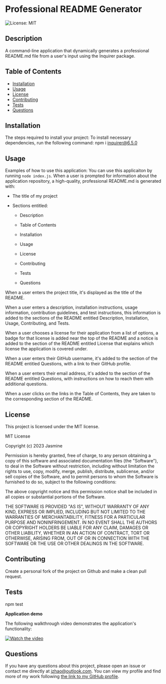 # Professional README Generator
![License: MIT](https://img.shields.io/badge/License-MIT-yellow.svg)

## Description
A command-line application that dynamically generates a professional README.md file from a user's input using the Inquirer package.

## Table of Contents
- [Installation](#installation)
- [Usage](#usage)
- [License](#license)
- [Contributing](#contributing)
- [Tests](#tests)
- [Questions](#questions)

## Installation
The steps required to install your project: 
To install necessary dependencies, run the following command: npm i inquirer@6.5.0

## Usage
Examples of how to use this application: 
You can use this applicaiton by running `node index.js`.
When a user is prompted for information about the application repository, a high-quality, professional README.md is generated with:

* The title of my project

* Sections entitled:

    - Description

    - Table of Contents

    - Installation

    - Usage

    - License

    - Contributing

    - Tests

    - Questions

When a user enters the project title, it's displayed as the title of the README.

When a user enters a description, installation instructions, usage information, contribution guidelines, and test instructions, this information is added to the sections of the README entitled Description, Installation, Usage, Contributing, and Tests.

When a user chooses a license for their application from a list of options, a badge for that license is added near the top of the README and a notice is added to the section of the README entitled License that explains which license the application is covered under.

When a user enters their GitHub username, it's added to the section of the README entitled Questions, with a link to their GitHub profile.

When a user enters their email address, it's added to the section of the README entitled Questions, with instructions on how to reach them with additional questions.

When a user clicks on the links in the Table of Contents, they are taken to the corresponding section of the README.

## License
This project is licensed under the MIT license.

MIT License

Copyright (c) 2023 Jasmine

Permission is hereby granted, free of charge, to any person obtaining a copy
of this software and associated documentation files (the "Software"), to deal
in the Software without restriction, including without limitation the rights
to use, copy, modify, merge, publish, distribute, sublicense, and/or sell
copies of the Software, and to permit persons to whom the Software is
furnished to do so, subject to the following conditions:

The above copyright notice and this permission notice shall be included in all
copies or substantial portions of the Software.

THE SOFTWARE IS PROVIDED "AS IS", WITHOUT WARRANTY OF ANY KIND, EXPRESS OR
IMPLIED, INCLUDING BUT NOT LIMITED TO THE WARRANTIES OF MERCHANTABILITY,
FITNESS FOR A PARTICULAR PURPOSE AND NONINFRINGEMENT. IN NO EVENT SHALL THE
AUTHORS OR COPYRIGHT HOLDERS BE LIABLE FOR ANY CLAIM, DAMAGES OR OTHER
LIABILITY, WHETHER IN AN ACTION OF CONTRACT, TORT OR OTHERWISE, ARISING FROM,
OUT OF OR IN CONNECTION WITH THE SOFTWARE OR THE USE OR OTHER DEALINGS IN THE
SOFTWARE.

## Contributing
Create a personal fork of the project on Github and make a clean pull request.

## Tests
npm test

**Application demo**

The following walkthrough video demonstrates the application's functionality:

[![Watch the video](https://i9.ytimg.com/vi/Zp2M4TMpQDY/mqdefault.jpg?sqp=CIThyZ8G-oaymwEmCMACELQB8quKqQMa8AEB-AH-CYAC0AWKAgwIABABGEwgYyhlMA8=&rs=AOn4CLANwQpTv7PrZ4eB6qk771Rks2KYwQ)](https://youtu.be/Zp2M4TMpQDY)

## Questions
If you have any questions about this project, please open an issue or contact me directly at jzhao@outlook.com. 
You can view my profile and find more of my work following [the link to my GitHub profile](https://github.com/dr-jingyuezhao/).